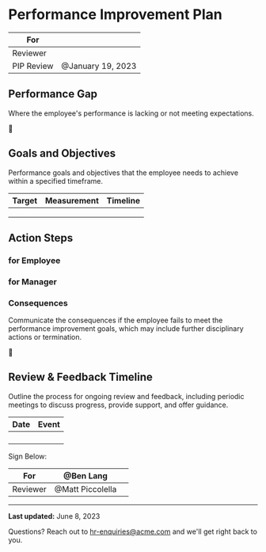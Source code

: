 # Performance Improvement Plan

|For||
|---|---|
|Reviewer||
|PIP Review|@January 19, 2023|

## Performance Gap

Where the employee's performance is lacking or not meeting expectations.

<aside> 💬

</aside>

## Goals and Objectives

Performance goals and objectives that the employee needs to achieve within a specified timeframe.

|Target|Measurement|Timeline|
|---|---|---|
||||
||||
||||

## Action Steps

### for Employee

### for Manager

### Consequences

Communicate the consequences if the employee fails to meet the performance improvement goals, which may include further disciplinary actions or termination.

<aside> 💬

</aside>

## Review & Feedback Timeline

Outline the process for ongoing review and feedback, including periodic meetings to discuss progress, provide support, and offer guidance.

|Date|Event|
|---|---|
|||
|||
|||
|||

Sign Below:

|For|@Ben Lang||
|---|---|---|
|Reviewer|@Matt Piccolella||

---

**Last updated:** June 8, 2023

Questions? Reach out to [hr-enquiries@acme.com](https://www.notion.so/0b46d09cf8714151b04ab06d1732d893?pvs=21) and we'll get right back to you.